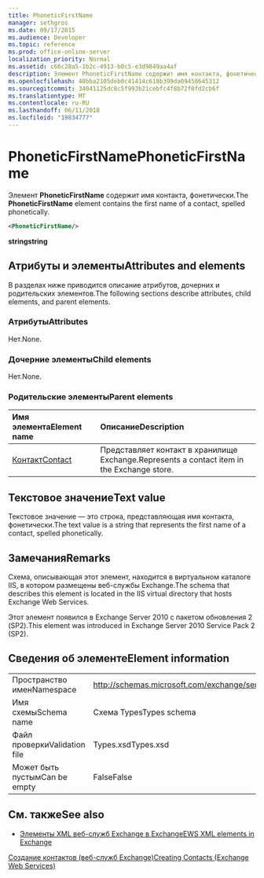 ```yaml
---
title: PhoneticFirstName
manager: sethgros
ms.date: 09/17/2015
ms.audience: Developer
ms.topic: reference
ms.prod: office-online-server
localization_priority: Normal
ms.assetid: c66c28a5-1b2c-4913-b0c5-e3d9849aa4af
description: Элемент PhoneticFirstName содержит имя контакта, фонетически.
ms.openlocfilehash: 48bba2105deb0c41414c618b399da09458645312
ms.sourcegitcommit: 34041125dc8c5f993b21cebfc4f8b72f0fd2cb6f
ms.translationtype: MT
ms.contentlocale: ru-RU
ms.lasthandoff: 06/11/2018
ms.locfileid: "19834777"
---
```

# <a name="phoneticfirstname"></a><span data-ttu-id="70836-103">PhoneticFirstName</span><span class="sxs-lookup"><span data-stu-id="70836-103">PhoneticFirstName</span></span>

<span data-ttu-id="70836-104">Элемент **PhoneticFirstName** содержит имя контакта, фонетически.</span><span class="sxs-lookup"><span data-stu-id="70836-104">The **PhoneticFirstName** element contains the first name of a contact, spelled phonetically.</span></span> 
  
```XML
<PhoneticFirstName/>
```

 <span data-ttu-id="70836-105">**string**</span><span class="sxs-lookup"><span data-stu-id="70836-105">**string**</span></span>
## <a name="attributes-and-elements"></a><span data-ttu-id="70836-106">Атрибуты и элементы</span><span class="sxs-lookup"><span data-stu-id="70836-106">Attributes and elements</span></span>

<span data-ttu-id="70836-107">В разделах ниже приводится описание атрибутов, дочерних и родительских элементов.</span><span class="sxs-lookup"><span data-stu-id="70836-107">The following sections describe attributes, child elements, and parent elements.</span></span>
  
### <a name="attributes"></a><span data-ttu-id="70836-108">Атрибуты</span><span class="sxs-lookup"><span data-stu-id="70836-108">Attributes</span></span>

<span data-ttu-id="70836-109">Нет.</span><span class="sxs-lookup"><span data-stu-id="70836-109">None.</span></span>
  
### <a name="child-elements"></a><span data-ttu-id="70836-110">Дочерние элементы</span><span class="sxs-lookup"><span data-stu-id="70836-110">Child elements</span></span>

<span data-ttu-id="70836-111">Нет.</span><span class="sxs-lookup"><span data-stu-id="70836-111">None.</span></span>
  
### <a name="parent-elements"></a><span data-ttu-id="70836-112">Родительские элементы</span><span class="sxs-lookup"><span data-stu-id="70836-112">Parent elements</span></span>

|<span data-ttu-id="70836-113">**Имя элемента**</span><span class="sxs-lookup"><span data-stu-id="70836-113">**Element name**</span></span>|<span data-ttu-id="70836-114">**Описание**</span><span class="sxs-lookup"><span data-stu-id="70836-114">**Description**</span></span>|
|:-----|:-----|
|[<span data-ttu-id="70836-115">Контакт</span><span class="sxs-lookup"><span data-stu-id="70836-115">Contact</span></span>](contact.md) <br/> |<span data-ttu-id="70836-116">Представляет контакт в хранилище Exchange.</span><span class="sxs-lookup"><span data-stu-id="70836-116">Represents a contact item in the Exchange store.</span></span>  <br/> |
   
## <a name="text-value"></a><span data-ttu-id="70836-117">Текстовое значение</span><span class="sxs-lookup"><span data-stu-id="70836-117">Text value</span></span>

<span data-ttu-id="70836-118">Текстовое значение — это строка, представляющая имя контакта, фонетически.</span><span class="sxs-lookup"><span data-stu-id="70836-118">The text value is a string that represents the first name of a contact, spelled phonetically.</span></span>
  
## <a name="remarks"></a><span data-ttu-id="70836-119">Замечания</span><span class="sxs-lookup"><span data-stu-id="70836-119">Remarks</span></span>

<span data-ttu-id="70836-120">Схема, описывающая этот элемент, находится в виртуальном каталоге IIS, в котором размещены веб-службы Exchange.</span><span class="sxs-lookup"><span data-stu-id="70836-120">The schema that describes this element is located in the IIS virtual directory that hosts Exchange Web Services.</span></span>
  
<span data-ttu-id="70836-121">Этот элемент появился в Exchange Server 2010 с пакетом обновления 2 (SP2).</span><span class="sxs-lookup"><span data-stu-id="70836-121">This element was introduced in Exchange Server 2010 Service Pack 2 (SP2).</span></span>
  
## <a name="element-information"></a><span data-ttu-id="70836-122">Сведения об элементе</span><span class="sxs-lookup"><span data-stu-id="70836-122">Element information</span></span>

|||
|:-----|:-----|
|<span data-ttu-id="70836-123">Пространство имен</span><span class="sxs-lookup"><span data-stu-id="70836-123">Namespace</span></span>  <br/> |http://schemas.microsoft.com/exchange/services/2006/types  <br/> |
|<span data-ttu-id="70836-124">Имя схемы</span><span class="sxs-lookup"><span data-stu-id="70836-124">Schema name</span></span>  <br/> |<span data-ttu-id="70836-125">Схема Types</span><span class="sxs-lookup"><span data-stu-id="70836-125">Types schema</span></span>  <br/> |
|<span data-ttu-id="70836-126">Файл проверки</span><span class="sxs-lookup"><span data-stu-id="70836-126">Validation file</span></span>  <br/> |<span data-ttu-id="70836-127">Types.xsd</span><span class="sxs-lookup"><span data-stu-id="70836-127">Types.xsd</span></span>  <br/> |
|<span data-ttu-id="70836-128">Может быть пустым</span><span class="sxs-lookup"><span data-stu-id="70836-128">Can be empty</span></span>  <br/> |<span data-ttu-id="70836-129">False</span><span class="sxs-lookup"><span data-stu-id="70836-129">False</span></span>  <br/> |
   
## <a name="see-also"></a><span data-ttu-id="70836-130">См. также</span><span class="sxs-lookup"><span data-stu-id="70836-130">See also</span></span>



- [<span data-ttu-id="70836-131">Элементы XML веб-служб Exchange в Exchange</span><span class="sxs-lookup"><span data-stu-id="70836-131">EWS XML elements in Exchange</span></span>](ews-xml-elements-in-exchange.md)


[<span data-ttu-id="70836-132">Создание контактов (веб-служб Exchange)</span><span class="sxs-lookup"><span data-stu-id="70836-132">Creating Contacts (Exchange Web Services)</span></span>](http://msdn.microsoft.com/library/4845917e-70d1-481c-bbd7-011ec6571789%28Office.15%29.aspx)

